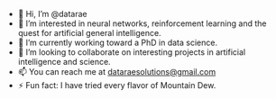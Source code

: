 - 👋 Hi, I’m @datarae
- 👀 I’m interested in neural networks, reinforcement learning and the quest for artificial general intelligence.
- 🌱 I’m currently working toward a PhD in data science.
- 💞️ I’m looking to collaborate on interesting projects in artificial intelligence and science.
- 📫 You can reach me at dataraesolutions@gmail.com
- ⚡ Fun fact: I have tried every flavor of Mountain Dew.

<!---
datarae/datarae is a ✨ special ✨ repository because its `README.md` (this file) appears on your GitHub profile.
You can click the Preview link to take a look at your changes.
--->
